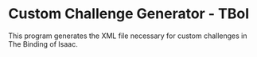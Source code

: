 # Custom Challenge Generator - TBoI

This program generates the XML file necessary for custom challenges in The Binding of Isaac.
